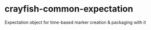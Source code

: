 # crayfish-common-expectation
Expectation object for time-based marker creation &amp; packaging with it
